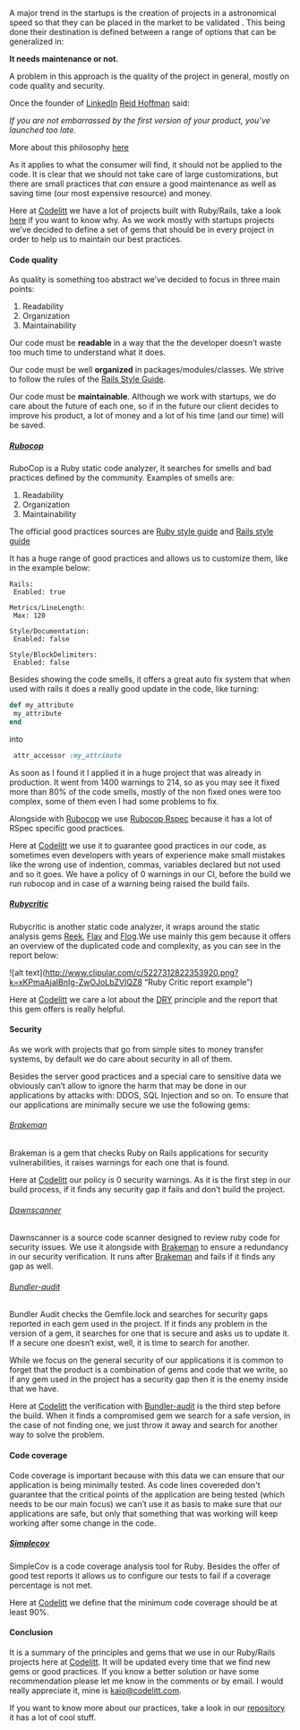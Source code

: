 A major trend in the startups is the creation of projects in a astronomical speed so that they can be placed in the market to be validated . This being done their destination is defined between a range of options that can be generalized in:

**It needs maintenance or not.**

A problem in this approach is the quality of the project in general, mostly on code quality and security.

Once the founder of [LinkedIn](www.linkedin.com) [Reid Hoffman](https://www.linkedin.com/in/reidhoffman) said:

*If you are not embarrassed by the first version of your product, you’ve launched too late.*

More about this philosophy [here](http://www.businessinsider.com/the-iterate-fast-and-release-often-philosophy-of-entrepreneurship-2009-11)

As it applies to what the consumer will find, it should not be applied to the code. It is clear that we should not take care of large customizations, but there are small practices that *can* ensure a good maintenance as well as saving time (our most expensive resource) and money.

Here at [Codelitt](codelitt.com) we have a lot of projects built with Ruby/Rails, take a look [here](https://www.quora.com/Why-do-so-many-startups-use-Ruby-on-Rails) if you want to know why. As we work mostly with startups projects we’ve decided to define a set of gems that should be in every project in order to help us to maintain our best practices.

#### Code quality

As quality is something too abstract we’ve decided to focus in three main points:

 1. Readability
 2. Organization
 3. Maintainability

Our code must be **readable** in a way that the the developer doesn’t waste too much time to understand what it does.

Our code must be well **organized** in packages/modules/classes. We strive to follow the rules of the [Rails Style Guide](http://guides.rubyonrails.org/index.html).

Our code must be **maintainable**. Although we work with startups, we do care about the future of each one, so if in the future our client decides to improve his product, a lot of money and a lot of his time (and our time) will be saved.

##### [Rubocop](https://github.com/bbatsov/rubocop)

RuboCop is a Ruby static code analyzer, it searches for smells and bad practices defined by the community.
Examples of smells are:

 1. Readability
 2. Organization
 3. Maintainability

The official good practices sources are [Ruby style guide](https://github.com/bbatsov/ruby-style-guide) and [Rails style guide](https://github.com/bbatsov/rails-style-guide)

It has a huge range of good practices and allows us to customize them, like in the example below:

```
Rails:
 Enabled: true

Metrics/LineLength:
 Max: 120

Style/Documentation:
 Enabled: false

Style/BlockDelimiters:
 Enabled: false
```

Besides showing the code smells, it offers a great auto fix system that when used with rails it does a really good update in the code, like turning:

```ruby
def my_attribute
 my_attribute
end
```

into

``` ruby
 attr_accessor :my_attribute
```

As soon as I found it I applied it in a huge project that was already in production. It went from 1400 warnings to 214, so as you may see it fixed more than 80% of the code smells, mostly of the non fixed ones were too complex, some of them even I had some problems to fix.

Alongside with [Rubocop](https://github.com/bbatsov/rubocop) we use [Rubocop Rspec](https://github.com/nevir/rubocop-rspec) because it has a lot of RSpec specific good practices.

Here at [Codelitt](codelitt.com) we use it to guarantee good practices in our code, as sometimes even developers with years of experience make small mistakes like the wrong use of indention, commas, variables declared but not used and so it goes.
We have a policy of 0 warnings in our CI, before the build we run rubocop and in case of a warning being raised the build fails.

##### [Rubycritic](https://github.com/whitesmith/rubycritic)

Rubycritic is another static code analyzer, it wraps around the static analysis gems [Reek](https://github.com/troessner/reek), [Flay](https://github.com/seattlerb/flay) and [Flog](https://github.com/seattlerb/flog).We use mainly this gem because it offers an overview of the duplicated code and complexity, as you can see in the report below:

![alt text](http://www.clipular.com/c/5227312822353920.png?k=xKPmaAjaIBnIg-ZwOJoLbZVlQZ8 “Ruby Critic report example”)

Here at [Codelitt](codelitt.com) we care a lot about the [DRY](https://en.wikipedia.org/wiki/Don%27t_repeat_yourself) principle and the report that this gem offers is really helpful.

#### Security

As we work with projects that go from simple sites to money transfer systems, by default we do care about security in all of them.

Besides the server good practices and a special care to sensitive data we obviously can’t allow to ignore the harm that may be done in our applications by attacks with: DDOS, SQL Injection and so on. To ensure that our applications are minimally secure we use the following gems:

###### [Brakeman](https://github.com/presidentbeef/brakeman)

Brakeman is a gem that checks Ruby on Rails applications for security vulnerabilities, it raises warnings for each one that is found.

Here at [Codelitt](codelitt.com) our policy is 0 security warnings. As it is the first step in our build process, if it finds any security gap it fails and don’t build the project.

###### [Dawnscanner](https://github.com/thesp0nge/dawnscanner)

Dawnscanner is a source code scanner designed to review ruby code for security issues. We use it alongside with [Brakeman](https://github.com/presidentbeef/brakeman) to ensure a redundancy in our security verification. It runs after [Brakeman](https://github.com/presidentbeef/brakeman) and fails if it finds any gap as well.

###### [Bundler-audit](https://github.com/rubysec/bundler-audit)

Bundler Audit checks the Gemfile.lock and searches for security gaps reported in each gem used in the project. If it finds any problem in the version of a gem, it searches for one that is secure and asks us to update it. If a secure one doesn’t exist, well, it is time to search for another.

While we focus on the general security of our applications it is common to forget that the product is a combination of gems and code that we write, so if any gem used in the project has a security gap then it is the enemy inside that we have.

Here at [Codelitt](codelitt.com) the verification with [Bundler-audit](https://github.com/rubysec/bundler-audit) is the third step before the build. When it finds a compromised gem we search for a safe version, in the case of not finding one, we just throw it away and search for another way to solve the problem.

#### Code coverage

Code coverage is important because with this data we can ensure that our application is being minimally tested. As code lines covereded don't guarantee that the critical points of the application are being tested (which needs to be our main focus) we can’t use it as basis to make sure that our applications are safe, but only that something that was working will keep working after some change in the code.

##### [Simplecov](https://github.com/colszowka/simplecov)

SimpleCov is a code coverage analysis tool for Ruby. Besides the offer of good test reports it allows us to configure our tests to fail if a coverage percentage is not met.

Here at [Codelitt](codelitt.com) we define that the minimum code coverage should be at least 90%.

#### Conclusion

It is a summary of the principles and gems that we use in our Ruby/Rails projects here at [Codelitt](codelitt.com). It will be updated every time that we find new gems or good practices. If you know a better solution or have some recommendation please let me know in the comments or by email. I would really appreciate it, mine is kaio@codelitt.com.

If you want to know more about our practices, take a look in our [repository](https://github.com/codelittinc/incubator-resources) it has a lot of cool stuff.
